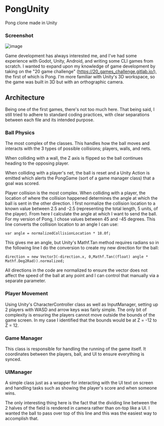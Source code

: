 # PongUnity
Pong clone made in Unity


### Screenshot
![image](https://github.com/user-attachments/assets/e4928f34-5c8e-4d1a-9e47-47c79acad494)


Game development has always interested me, and I've had some experience with Godot, Unity, Android, and writing some CLI games from scratch. I wanted to expand upon my knowledge of game development by taking on the "20 game challenge" (https://20_games_challenge.gitlab.io/), the first of which is Pong. I'm more familiar with Unity's 3D workspace, so the game was built in 3D but with an orthographic camera.

## Architecture

Being one of the first games, there's not too much here. That being said, I still tried to adhere to standard coding practices, with clear separations between each file and its intended purpose.

### Ball Physics

The most complex of the classes. This handles how the ball moves and interacts with the 3 types of possible collisions; players, walls, and nets. 

When colliding with a wall, the Z axis is flipped so the ball continues heading to the opposing player.

When colliding with a player's net, the ball is reset and a Unity Action is emitted which alerts the PongGame (sort of a game manager class) that a goal was scored.

Player collision is the most complex. When colliding with a player, the location of where the collision happened determines the angle at which the ball is sent in the other direction. I first normalize the collision location to a known value between 2.5 and -2.5 (representing the total length, 5 units, of the player). From here I calculate the angle at which I want to send the ball. For my version of Pong, I chose values between 45 and -45 degrees. This line converts the collision location to an angle I can use: 

`var angle = normalizedCollisionLocation * 18.0f;` 

This gives me an angle, but Unity's Mathf.Tan method requires radians so in the following line I do the conversion to create my new direction for the ball: 

`direction = new Vector3(-direction.x, 0,Mathf.Tan((float) angle * Mathf.Deg2Rad)).normalized;` 

All directions in the code are normalized to ensure the vector does not affect the speed of the ball at any point and I can control that manually via a separate parameter.  

### Player Movement

Using Unity's CharacterController class as well as InputManager, setting up 2 players with WASD and arrow keys was fairly simple. The only bit of complexity is ensuring the players cannot move outside the bounds of the game screen. In my case I identified that the bounds would be at Z = -12 to Z = 12. 

### Game Manager 

This class is responsible for handling the running of the game itself. It coordinates between the players, ball, and UI to ensure everything is synced. 

### UIManager

A simple class just as a wrapper for interacting with the UI text on screen and handling tasks such as showing the player's score and when someone wins. 

The only interesting thing here is the fact that the dividing line between the 2 halves of the field is rendered in camera rather than on-top like a UI. I wanted the ball to pass over top of this line and this was the easiest way to accomplish that. 


